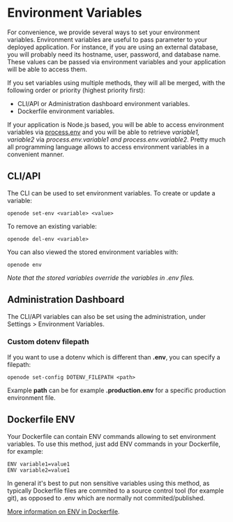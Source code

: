 # Environment Variables

For convenience, we provide several ways to set your environment variables. Environment variables
are useful to pass parameter to your deployed application. For instance, if you are using
an external database, you will probably need its hostname, user, password, and database name.
These values can be passed via environment variables and your application will be able
to access them.

If you set variables using multiple methods, they will all be merged, with the following order or priority (highest priority first):

- CLI/API or Administration dashboard environment variables.
- Dockerfile environment variables.

If your application is Node.js based, you will be able to access environment variables
via [process.env](https://nodejs.org/dist/latest-v8.x/docs/api/process.html#process_process_env)
and you will be able to retrieve *variable1, variable2* via *process.env.variable1 and
process.env.variable2*. Pretty much all programming language allows to access environment
variables in a convenient manner.

## CLI/API

The CLI can be used to set environment variables. To create or update a variable:

    openode set-env <variable> <value>

To remove an existing variable:

    openode del-env <variable>

You can also viewed the stored environment variables with:

    openode env

*Note that the stored variables override the variables in .env files.*

## Administration Dashboard

The CLI/API variables can also be set using the administration, under Settings > Environment Variables.

### Custom dotenv filepath

If you want to use a dotenv which is different than **.env**, you can specify a filepath:

    openode set-config DOTENV_FILEPATH <path>

Example **path** can be for example **.production.env** for a specific production environment file.

## Dockerfile ENV

Your Dockerfile can contain ENV commands allowing to set environment variables. To use this method, just add ENV commands in your Dockerfile, for example:

    ENV variable1=value1
    ENV variable2=value1

In general it's best to put non sensitive variables using this method, as typically Dockerfile
files are commited to a source control tool (for example git), as opposed to .env which are
normally not commited/published.

[More information on ENV in Dockerfile](https://docs.docker.com/engine/reference/builder/#env).

